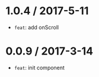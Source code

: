 
1.0.4 / 2017-5-11
==================
* `feat`: add onScroll

0.0.9 / 2017-3-14
==================
* `feat`: init component